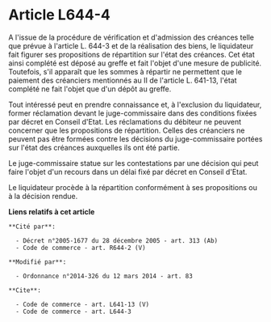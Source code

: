 # Article L644-4

A l'issue de la procédure de vérification et d'admission des créances telle que prévue à l'article L. 644-3 et de la
réalisation des biens, le liquidateur fait figurer ses propositions de répartition sur l'état des créances. Cet état ainsi
complété est déposé au greffe et fait l'objet d'une mesure de publicité. Toutefois, s'il apparaît que les sommes à répartir
ne permettent que le paiement des créanciers mentionnés au II de l'article L. 641-13, l'état complété ne fait l'objet que
d'un dépôt au greffe. 

Tout intéressé peut en prendre connaissance et, à l'exclusion du liquidateur, former réclamation devant le juge-commissaire
dans des conditions fixées par décret en Conseil d'Etat. Les réclamations du débiteur ne peuvent concerner que les
propositions de répartition. Celles des créanciers ne peuvent pas être formées contre les décisions du juge-commissaire
portées sur l'état des créances auxquelles ils ont été partie. 

Le juge-commissaire statue sur les contestations par une décision qui peut faire l'objet d'un recours dans un délai fixé par
décret en Conseil d'Etat. 

Le liquidateur procède à la répartition conformément à ses propositions ou à la décision rendue.

**Liens relatifs à cet article**

	**Cité par**:

	  - Décret n°2005-1677 du 28 décembre 2005 - art. 313 (Ab)
	  - Code de commerce - art. R644-2 (V)

	**Modifié par**:

	  - Ordonnance n°2014-326 du 12 mars 2014 - art. 83

	**Cite**:

	  - Code de commerce - art. L641-13 (V)
	  - Code de commerce - art. L644-3
